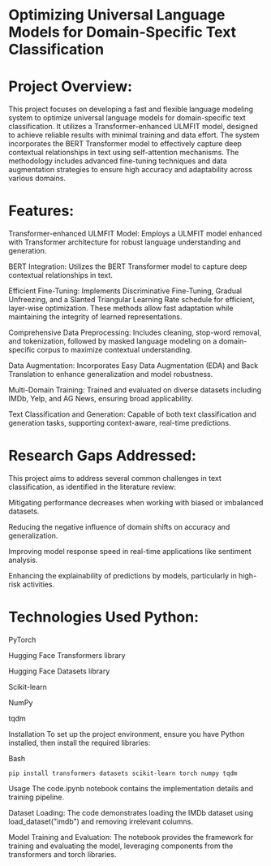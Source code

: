 # Optimizing Universal Language Models for Domain-Specific Text Classification
# Project Overview:
This project focuses on developing a fast and flexible language modeling system to optimize universal language models for domain-specific text classification. It utilizes a Transformer-enhanced ULMFIT model, designed to achieve reliable results with minimal training and data effort. The system incorporates the BERT Transformer model to effectively capture deep contextual relationships in text using self-attention mechanisms. The methodology includes advanced fine-tuning techniques and data augmentation strategies to ensure high accuracy and adaptability across various domains.





# Features:

Transformer-enhanced ULMFIT Model: Employs a ULMFIT model enhanced with Transformer architecture for robust language understanding and generation.


BERT Integration: Utilizes the BERT Transformer model to capture deep contextual relationships in text.



Efficient Fine-Tuning: Implements Discriminative Fine-Tuning, Gradual Unfreezing, and a Slanted Triangular Learning Rate schedule for efficient, layer-wise optimization. These methods allow fast adaptation while maintaining the integrity of learned representations.



Comprehensive Data Preprocessing: Includes cleaning, stop-word removal, and tokenization, followed by masked language modeling on a domain-specific corpus to maximize contextual understanding.


Data Augmentation: Incorporates Easy Data Augmentation (EDA) and Back Translation to enhance generalization and model robustness.


Multi-Domain Training: Trained and evaluated on diverse datasets including IMDb, Yelp, and AG News, ensuring broad applicability.



Text Classification and Generation: Capable of both text classification and generation tasks, supporting context-aware, real-time predictions.

# Research Gaps Addressed:
This project aims to address several common challenges in text classification, as identified in the literature review:

Mitigating performance decreases when working with biased or imbalanced datasets.

Reducing the negative influence of domain shifts on accuracy and generalization.

Improving model response speed in real-time applications like sentiment analysis.

Enhancing the explainability of predictions by models, particularly in high-risk activities.

# Technologies Used Python:

PyTorch

Hugging Face Transformers library

Hugging Face Datasets library

Scikit-learn

NumPy

tqdm

Installation
To set up the project environment, ensure you have Python installed, then install the required libraries:

Bash
```
pip install transformers datasets scikit-learn torch numpy tqdm
```
Usage
The code.ipynb notebook contains the implementation details and training pipeline.

Dataset Loading: The code demonstrates loading the IMDb dataset using load_dataset("imdb") and removing irrelevant columns.

Model Training and Evaluation: The notebook provides the framework for training and evaluating the model, leveraging components from the transformers and torch libraries.
